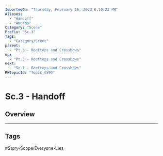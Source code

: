 ```yaml
---
ImportedOn: "Thursday, February 16, 2023 6:10:23 PM"
Aliases:
  - "Handoff"
  - "Andros"
Category: "Scene"
Prefix: "Sc.3"
Tags:
  - "Category/Scene"
parent:
  - "Pt.3 - Rooftops and Crossbows"
up:
  - "Pt.3 - Rooftops and Crossbows"
next:
  - "Sc.1 - Rooftops and Crossbows"
RWtopicId: "Topic_6590"
---
```

# Sc.3 - Handoff
## Overview

---
## Tags
#Story-Scope/Everyone-Lies

